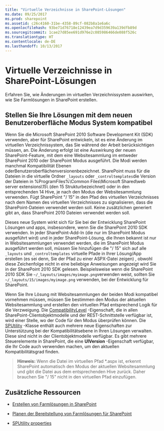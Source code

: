 ```yaml
---
title: "Virtuelle Verzeichnisse in SharePoint-Lösungen"
ms.date: 09/25/2017
ms.prod: sharepoint
ms.assetid: c26c4160-31be-4358-89cf-082b8a1e6a6c
ms.openlocfilehash: 93be71d76718e12439ea7d9d359639a139dfb89d
ms.sourcegitcommit: 1cae27d85ee691d976e2c085986466de088f526c
ms.translationtype: HT
ms.contentlocale: de-DE
ms.lasthandoff: 10/13/2017
---
```

# <a name="virtual-directories-in-sharepoint-solutions"></a>Virtuelle Verzeichnisse in SharePoint-Lösungen
Erfahren Sie, wie Änderungen im virtuellen Verzeichnissystem auswirken, wie Sie Farmlösungen in SharePoint erstellen.
## <a name="make-your-solutions-compatible-with-the-new-ui-mode-system"></a>Stellen Sie Ihre Lösungen mit dem neuen Benutzeroberfläche Modus System kompatibel

Wenn Sie die Microsoft SharePoint 2010 Software Development Kit (SDK) verwenden, aber für SharePoint entwickeln, ist es eine Änderung im virtuellen Verzeichnissystem, das Sie während der Arbeit berücksichtigen müssen, an. Die Änderung erfolgt ist eine Auswirkung der neuen SharePoint-Feature, mit dem eine Websitesammlung im entweder SharePoint 2010 oder SharePoint Modus ausgeführt. Die Modi werden manchmal Kompatibilität Ebenen oderBenutzeroberflächenversionenbezeichnet. SharePoint muss für die Dateien in die virtuelle Ordner  `_layouts` oder `_controltemplates`die Version der Dateien in %ProgramFiles%\\Common Files\\Microsoft Shared\\web server extensions\\15\\ (den 15 Strukturbezeichnet) oder in den entsprechenden 14 Hive, je nach den Modus der Websitesammlung verwenden. Fügt SharePoint "/ 15" in den Pfad des virtuellen Verzeichnisses nach dem Namen des virtuellen Verzeichnisses zu signalisieren, dass die SharePoint-Dateien verwendet werden soll. Keine zusätzlichen generiert gibt an, dass SharePoint 2010 Dateien verwendet werden soll.
  
    
    
Dieses neue System wirkt sich für Sie bei der Entwicklung SharePoint Lösungen und apps, insbesondere, wenn Sie die SharePoint 2010 SDK verwenden. In jeder SharePoint-Add-In (die nur im SharePoint Modus ausgeführt wird) und in jeder SharePoint-Lösung, die Ihnen bekannt ist nur in Websitesammlungen verwendet werden, die im SharePoint Modus ausgeführt werden soll, müssen Sie hinzufügen die "/ 15" sich auf alle  `_layouts` und `_controltemplates` virtuelle Pfade in Ihrer Lösung/App erstellen (es sei denn, Sie der Pfad zu einer ASPX-Datei zeigen) , obwohl diese Zeichenfolge nicht in eine beliebige Anweisungen angezeigt wird Sie in der SharePoint 2010 SDK gelesen. Beispielsweise wenn die SharePoint 2010 SDK Sie `~/_layouts/images/myimage.png`verwenden weist, sollten Sie  `~/_layouts/15/images/myimage.png` verwenden, bei der Entwicklung für SharePoint.
  
    
    
Wenn Sie Ihre Lösung mit Websitesammlungen der beiden Modi kompatibel vornehmen müssen, müssen Sie bestimmen den Modus der aktuellen Websitesammlung und erstellen den virtuellen Pfad entsprechend Logik für die Verzweigung. Die  [CompatibilityLevel](https://msdn.microsoft.com/library/Microsoft.SharePoint.SPSite.CompatibilityLevel.aspx) -Eigenschaft, die in allen SharePoint-Clientobjektmodelle und der REST-Schnittstelle verfügbar ist, wird einer Stelle, wo der Code für den Modus überprüfen können. Die [SPUtility](https://msdn.microsoft.com/library/Microsoft.SharePoint.Utilities.SPUtility.aspx) -Klasse enthält auch mehrere neue Eigenschaften zur Unterstützung bei der Kompatibilitätsebene in Ihren Lösungen verwalten. Diese sind nicht in der Clientobjektmodelle verfügbar. Es gibt mehrere Steuerelemente in SharePoint, die eine **UIVersion** -Eigenschaft verfügbar, die Ihr Code auch verwenden machen, um den aktuellen Kompatibilitätsgrad finden.
  
    
    

>  **Hinweis:** Wenn die Datei im virtuellen Pfad *.aspx ist, erkennt SharePoint automatisch den Modus der aktuellen Websitesammlung und gibt die Datei aus dem entsprechenden Hive zurück. Daher brauchen Sie "/ 15" nicht in den virtuellen Pfad einzufügen. 
  
    
    


## <a name="additional-resources"></a>Zusätzliche Ressourcen
<a name="bk_addresources"> </a>


-  [Erstellen von Farmlösungen in SharePoint](build-farm-solutions-in-sharepoint.md)
    
  
-  [Planen der Bereitstellung von Farmlösungen für SharePoint](http://blogs.technet.com/b/mspfe/archive/2013/02/04/planning-deployment-of-farm-solutions-for-sharepoint.aspx)
    
  
-  [SPUtility properties](http://msdn.microsoft.com/library/Properties.T:Microsoft.SharePoint.Utilities.SPUtility.aspx)
    
  

